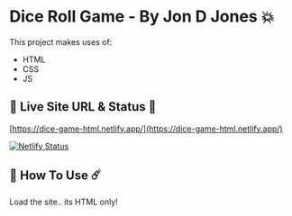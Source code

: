 # Dice Roll Game - By Jon D Jones 💥

This project makes uses of:

- HTML
- CSS
- JS

## 👻 Live Site URL & Status 👺

[https://dice-game-html.netlify.app/](https://dice-game-html.netlify.app/)

[![Netlify Status](https://api.netlify.com/api/v1/badges/b48de183-33ba-4933-b3b0-066ef3e675c2/deploy-status)](https://app.netlify.com/sites/dice-game-html/deploys)

## 👾 How To Use ☄️

Load the site.. its HTML only!

